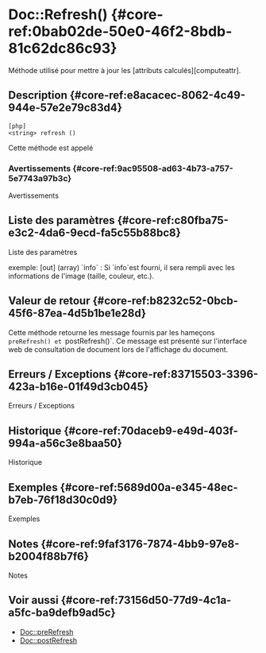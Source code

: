 # Doc::Refresh() {#core-ref:0bab02de-50e0-46f2-8bdb-81c62dc86c93}

<div class="short-description">
Méthode utilisé pour mettre à jour les [attributs calculés][computeattr].
</div>
<!--
<div class="applicability">
Obsolète depuis #.#.#
</div>
-->

## Description {#core-ref:e8acacec-8062-4c49-944e-57e2e79c83d4}

    [php]
    <string> refresh ()

Cette méthode est appelé 

### Avertissements {#core-ref:9ac95508-ad63-4b73-a757-5e7743a97b3c}

<span class="fixme template">Avertissements</span>

## Liste des paramètres {#core-ref:c80fba75-e3c2-4da6-9ecd-fa5c55b88bc8}

<span class="fixme template">Liste des paramètres</span>

<div class="fixme template">
exemple:  
[out] (array) `info`
:   Si `info`est fourni, il sera rempli avec les informations de l'image (taille, couleur, etc.).
</div>

## Valeur de retour {#core-ref:b8232c52-0bcb-45f6-87ea-4d5b1be1e28d}

Cette méthode retourne les message fournis par les hameçons `preRefresh() et
`postRefresh()`. Ce message est présenté sur l'interface web de consultation de
document lors de l'affichage du document.


## Erreurs / Exceptions {#core-ref:83715503-3396-423a-b16e-01f49d3cb045}

<span class="fixme template">Erreurs / Exceptions</span>

## Historique {#core-ref:70daceb9-e49d-403f-994a-a56c3e8baa50}

<span class="fixme template">Historique</span>

## Exemples {#core-ref:5689d00a-e345-48ec-b7eb-76f18d30c0d9}

<span class="fixme template">Exemples</span>

## Notes {#core-ref:9faf3176-7874-4bb9-97e8-b2004f88b7f6}

<span class="fixme template">Notes</span>

## Voir aussi {#core-ref:73156d50-77d9-4c1a-a5fc-ba9defb9ad5c}

*   [Doc::preRefresh][docprerefresh]
*   [Doc::postRefresh][docpostrefresh]

<!-- links -->
[docprerefresh]:    #core-ref:580d6be1-6b6a-439b-abd7-34b26cfaf2e5 "Hameçon Doc::preRefresh()"
[docpostrefresh]:   #core-ref:9352c534-3691-41e3-b293-599db8e9a4fd "Hameçon Doc::postRefresh()"
[docrefresh]:       #core-ref:0bab02de-50e0-46f2-8bdb-81c62dc86c93
[computeattr]:      #core-ref:4565cab9-73c8-4eee-bfa7-218ffbd4b687 "Attributs calculés"